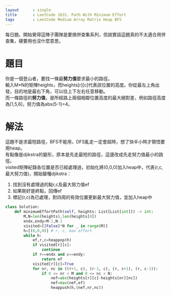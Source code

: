 ```yaml
--- 
layout      : single
title       : LeetCode 1631. Path With Minimum Effort
tags        : LeetCode Medium Array Matrix Heap BFS
---
```

每日題。開始覺得這陣子團隊是要搞併查集系列，但說實話這題真的不太適合用併查集，硬要用也沒什麼意思。

# 題目
你是一個登山者，要找一條最**努力值**要求最小的路徑。  
輸入M*N的矩陣heights，而heights[r][c]代表該位置的高度。你從最左上角出發，目的地是最右下角，可以往上下左右任意移動。  
而一條路徑的**努力值**，是所經路上兩個相鄰位置高度的最大絕對差，例如路徑高度為[1,5,6]，努力值為abs(5-1)=4。

# 解法
這題不是求最短路徑，BFS不能用，DFS亂走一定會超時，想了快半小時才領悟要用heap。  
有點像是djikstra的變形，原本是先走最短的路徑，這邊改成先走努力值最小的路徑。  
visited矩陣紀錄各位置是否已經處理過，初始化將(0,0,0)加入heap中，代表(r,c,最大努力值)，開始變種djikstra：  
1. 找到沒有處理過的點r,c及最大努力值ef  
2. 如果剛好是終點，回傳ef  
3. 標記(r,c)為已處理，對四周的有效位置更新最大努力值，並加入heap中  

```python
class Solution:
    def minimumEffortPath(self, heights: List[List[int]]) -> int:
        M,N=len(heights),len(heights[0])
        endx,endy=M-1,N-1
        visited=[[False]*N for _ in range(M)]
        h=[(0,0,0)] # r, c, max effort
        while h:
            ef,r,c=heappop(h)
            if visited[r][c]:
                continue
            if r==endx and c==endy:
                return ef
            visited[r][c]=True
            for nr, nc in ((r+1, c), (r-1, c), (r, c+1), (r, c-1)):
                if 0 <= nr < M and 0 <= nc < N:
                    nef=abs(heights[r][c]-heights[nr][nc])
                    nef=max(nef,ef)
                    heappush(h,(nef,nr,nc))
```
